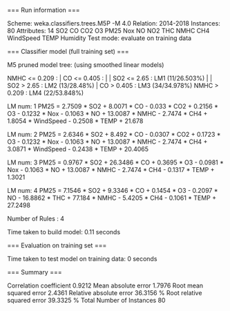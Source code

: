 === Run information ===

Scheme:       weka.classifiers.trees.M5P -M 4.0
Relation:     2014-2018
Instances:    80
Attributes:   14
              SO2
              CO
              CO2
              O3
              PM25
              Nox
              NO
              NO2
              THC
              NMHC
              CH4
              WindSpeed
              TEMP
              Humidity
Test mode:    evaluate on training data

=== Classifier model (full training set) ===

M5 pruned model tree:
(using smoothed linear models)

NMHC <= 0.209 : 
|   CO <= 0.405 : 
|   |   SO2 <= 2.65 : LM1 (11/26.503%)
|   |   SO2 >  2.65 : LM2 (13/28.48%)
|   CO >  0.405 : LM3 (34/34.978%)
NMHC >  0.209 : LM4 (22/53.848%)

LM num: 1
PM25 = 
       2.7509 * SO2 
       + 8.0071 * CO 
       - 0.033 * CO2 
       + 0.2156 * O3 
       - 0.1232 * Nox 
       - 0.1063 * NO 
       + 13.0087 * NMHC 
       - 2.7474 * CH4 
       + 1.8054 * WindSpeed 
       - 0.2508 * TEMP 
       + 21.678

LM num: 2
PM25 = 
       2.6346 * SO2 
       + 8.492 * CO 
       - 0.0307 * CO2 
       + 0.1723 * O3 
       - 0.1232 * Nox 
       - 0.1063 * NO 
       + 13.0087 * NMHC 
       - 2.7474 * CH4 
       + 3.0871 * WindSpeed 
       - 0.2438 * TEMP 
       + 20.4065

LM num: 3
PM25 = 
       0.9767 * SO2 
       + 26.3486 * CO 
       + 0.3695 * O3 
       - 0.0981 * Nox 
       - 0.1063 * NO 
       + 13.0087 * NMHC 
       - 2.7474 * CH4 
       - 0.1317 * TEMP 
       + 1.3021

LM num: 4
PM25 = 
       7.1546 * SO2 
       + 9.3346 * CO 
       + 0.1454 * O3 
       - 0.2097 * NO 
       - 16.8862 * THC 
       + 77.184 * NMHC 
       - 5.4205 * CH4 
       - 0.1061 * TEMP 
       + 27.2498

Number of Rules : 4

Time taken to build model: 0.11 seconds

=== Evaluation on training set ===

Time taken to test model on training data: 0 seconds

=== Summary ===

Correlation coefficient                  0.9212
Mean absolute error                      1.7976
Root mean squared error                  2.4361
Relative absolute error                 36.3156 %
Root relative squared error             39.3325 %
Total Number of Instances               80     